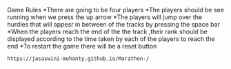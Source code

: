 Game Rules
    *There are going to be four players
    *The players should be see running when we press the up arrow
    *The players will jump over the hurdles that will appesr in between of the tracks by pressing the space bar
    *When the players reach the end of the the track ,their rank should be displayed according to the time taken by each of the players to reach the end
    *To restart the game there will be a reset button
    
    https://jasaswini-mohanty.github.io/Marathon-/
    
